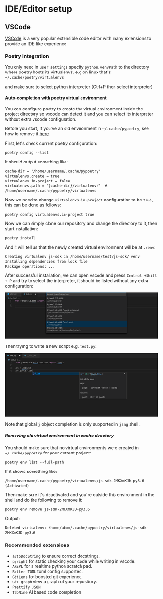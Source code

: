 # IDE/Editor setup

## VSCode

[VSCode](https://code.visualstudio.com) is a very popular extensible code editor with many extensions to provide an IDE-like experience


### Poetry integration
You only need in `user settings` specify `python.venvPath` to the directory where poetry hosts its virtualenvs. e.g on linux that's `~/.cache/poetry/virtualenvs`

and make sure to select python interpreter (Ctrl+P then select interpreter)

#### Auto-completion with poetry virtual environment

You can configure poetry to create the virtual environment inside the project directory so vscode can detect it and you can select its interpreter without extra vscode configuration.

Before you start, if you've an old environment in `~/.cache/pypoetry`, see how to remove it [here](#removing-old-virtual-environment-in-cache-directory).

First, let's check current poetry configuration:

```
poetry config --list
```

It should output something like:

```
cache-dir = "/home/username/.cache/pypoetry"
virtualenvs.create = true
virtualenvs.in-project = false
virtualenvs.path = "{cache-dir}/virtualenvs"  # /home/username/.cache/pypoetry/virtualenvs
```

Now we need to change `virtualenvs.in-project` configuration to be `true`, this can be done as follows:

```
poetry config virtualenvs.in-project true
```

Now we can simply clone our repository and change the directory to it, then start installation:

```
poetry install
```

And it will tell us that the newly created virtual environment will be at `.venv`:

```
Creating virtualenv js-sdk in /home/username/test/js-sdk/.venv
Installing dependencies from lock file
Package operations: ...
```

 After successful installation, we can open vscode and press `Control +Shift + P` and try to select the interpreter, it should be listed without any extra configuration:

![selecting-interpreter.png](images/selecting-interpreter.png)

Then trying to write a new script e.g. `test.py`:

![jumpscale-autocompletion.png](images/jumpscale-autocompletion.png)

Note that global `j` object completion is only supported in `jsng` shell.


##### Removing old virtual environment in cache directory

You should make sure that no virtual environments were created in `~/.cache/pypoetry` for your current project:

```
poetry env list --full-path
```

If it shows something like:

```
/home/username/.cache/pypoetry/virtualenvs/js-sdk-2MKXmKJD-py3.6 (Activated)
```

Then make sure it's deactivated and you're outside this environment in the shell and do the following to remove it:


```
poetry env remove js-sdk-2MKXmKJD-py3.6
```

Output:

```
Deleted virtualenv: /home/abom/.cache/pypoetry/virtualenvs/js-sdk-2MKXmKJD-py3.6
```

### Recommended extensions

- `autoDocString` to ensure correct docstrings.
- `pyright` for static checking your code while writing in vscode.
- `AREPL` for a realtime python scratch pad.
- `Better TOML` toml config supported.
- `GitLens` for boosted git experience.
- `Git graph` view a graph of your repository.
- `Prettify JSON`
- `TabNine` AI based code completion
